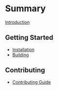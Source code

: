 # Summary

[Introduction](introduction.md)

## Getting Started
- [Installation](installation.md)
- [Building](building.md)

## Contributing
- [Contributing Guide](contributing.md)
